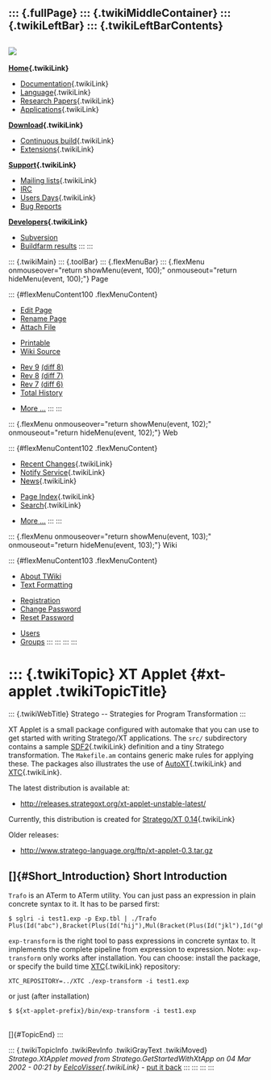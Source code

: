 ::: {.fullPage}
::: {.twikiMiddleContainer}
::: {.twikiLeftBar}
::: {.twikiLeftBarContents}
  ----------------------------------------------------------------------------------
  [![](../pub/Stratego/StrategoLogo/StrategoLogoTextlessWhite-100px.png)](WebHome)
  ----------------------------------------------------------------------------------

**[Home](WebHome){.twikiLink}**

-   [Documentation](StrategoDocumentation){.twikiLink}
-   [Language](StrategoLanguage){.twikiLink}
-   [Research Papers](StrategoPublications){.twikiLink}
-   [Applications](StrategoApplication){.twikiLink}

**[Download](StrategoDownload){.twikiLink}**

-   [Continuous build](ContinuousBuild){.twikiLink}
-   [Extensions](AdditionalPackageDownload){.twikiLink}

**[Support](StrategoSupport){.twikiLink}**

-   [Mailing lists](MailingList){.twikiLink}
-   [IRC](irc://irc.freenode.net/#stratego)
-   [Users Days](StrategoUsersDay){.twikiLink}
-   [Bug Reports](http://yellowgrass.org/project/StrategoXT)

**[Developers](StrategoDev){.twikiLink}**

-   [Subversion](https://svn.strategoxt.org/repos/StrategoXT/strategoxt/trunk)
-   [Buildfarm
    results](http://hydra.nixos.org/jobset/strategoxt/strategoxt-release/all)
:::
:::

::: {.twikiMain}
::: {.toolBar}
::: {.flexMenuBar}
::: {.flexMenu onmouseover="return showMenu(event, 100);" onmouseout="return hideMenu(event, 100);"}
Page

::: {#flexMenuContent100 .flexMenuContent}
-   [Edit
    Page](http://www.program-transformation.org/edit/Stratego/XtApplet?t=1536825460)
-   [Rename
    Page](http://www.program-transformation.org/rename/Stratego/XtApplet)
-   [Attach
    File](http://www.program-transformation.org/attach/Stratego/XtApplet)

<!-- -->

-   [Printable](http://www.program-transformation.org/view/Stratego/XtApplet?skin=print.pattern)
-   [Wiki
    Source](http://www.program-transformation.org/view/Stratego/XtApplet?skin=text&raw=on&contenttype=text/plain)

<!-- -->

-   [Rev
    9](http://www.program-transformation.org/view/Stratego/XtApplet?rev=1.9)
    [(diff 8)](http://www.program-transformation.org/rdiff/Stratego/XtApplet?rev1=1.9&rev2=1.8)
-   [Rev
    8](http://www.program-transformation.org/view/Stratego/XtApplet?rev=1.8)
    [(diff 7)](http://www.program-transformation.org/rdiff/Stratego/XtApplet?rev1=1.8&rev2=1.7)
-   [Rev
    7](http://www.program-transformation.org/view/Stratego/XtApplet?rev=1.7)
    [(diff 6)](http://www.program-transformation.org/rdiff/Stratego/XtApplet?rev1=1.7&rev2=1.6)
-   [Total
    History](http://www.program-transformation.org/rdiff/Stratego/XtApplet)

<!-- -->

-   [More
    \...](http://www.program-transformation.org/oops/Stratego/XtApplet?template=oopsmore&param1=1.9&param2=1.9)
:::
:::

::: {.flexMenu onmouseover="return showMenu(event, 102);" onmouseout="return hideMenu(event, 102);"}
Web

::: {#flexMenuContent102 .flexMenuContent}
-   [Recent Changes](WebChanges){.twikiLink}
-   [Notify Service](WebNotify){.twikiLink}
-   [News](WebNews){.twikiLink}

<!-- -->

-   [Page Index](WebIndex){.twikiLink}
-   [Search](WebSearch){.twikiLink}

<!-- -->

-   [More
    \...](http://www.program-transformation.org/oops/Stratego/XtApplet?template=oopsmore&param1=1.9&param2=1.9)
:::
:::

::: {.flexMenu onmouseover="return showMenu(event, 103);" onmouseout="return hideMenu(event, 103);"}
Wiki

::: {#flexMenuContent103 .flexMenuContent}
-   [About
    TWiki](http://www.program-transformation.org/view/TWiki/WebHome)
-   [Text
    Formatting](http://www.program-transformation.org/view/TWiki/TextFormattingRules)

<!-- -->

-   [Registration](http://www.program-transformation.org/view/TWiki/TWikiRegistration)
-   [Change
    Password](http://www.program-transformation.org/view/TWiki/ChangePassword)
-   [Reset
    Password](http://www.program-transformation.org/view/TWiki/ResetPassword)

<!-- -->

-   [Users](http://www.program-transformation.org/view/Main/TWikiUsers)
-   [Groups](http://www.program-transformation.org/view/Main/TWikiGroups)
:::
:::
:::
:::

::: {.twikiTopic}
XT Applet {#xt-applet .twikiTopicTitle}
=========

::: {.twikiWebTitle}
Stratego \-- Strategies for Program Transformation
:::

XT Applet is a small package configured with automake that you can use
to get started with writing Stratego/XT applications. The `src/`
subdirectory contains a sample [SDF2](../Sdf/WebHome){.twikiLink}
definition and a tiny Stratego transformation. The `Makefile.am`
contains generic make rules for applying these. The packages also
illustrates the use of [AutoXT](AutoXT){.twikiLink} and
[XTC](XTC){.twikiLink}.

The latest distribution is available at:

-   <http://releases.strategoxt.org/xt-applet-unstable-latest/>

Currently, this distribution is created for [Stratego/XT
0.14](StrategoRelease014){.twikiLink}

Older releases:

-   <http://www.stratego-language.org/ftp/xt-applet-0.3.tar.gz>

[]{#Short_Introduction} Short Introduction
------------------------------------------

`Trafo` is an ATerm to ATerm utility. You can just pass an expression in
plain concrete syntax to it. It has to be parsed first:

    $ sglri -i test1.exp -p Exp.tbl | ./Trafo
    Plus(Id("abc"),Bracket(Plus(Id("hij"),Mul(Bracket(Plus(Id("jkl"),Id("ghi"))),Id("def")))))

`exp-transform` is the right tool to pass expressions in concrete syntax
to. It implements the complete pipeline from expression to expression.
Note: `exp-transform` only works after installation. You can choose:
install the package, or specify the build time [XTC](XTC){.twikiLink}
repository:

    XTC_REPOSITORY=../XTC ./exp-transform -i test1.exp

or just (after installation)

    $ ${xt-applet-prefix}/bin/exp-transform -i test1.exp

\
[]{#TopicEnd}
:::

::: {.twikiTopicInfo .twikiRevInfo .twikiGrayText .twikiMoved}
*Stratego.XtApplet moved from Stratego.GetStartedWithXtApp on 04 Mar
2002 - 00:21 by [EelcoVisser](../Main/EelcoVisser){.twikiLink}* - [put
it
back](http://www.program-transformation.org/rename/Stratego/XtApplet?newweb=Stratego&newtopic=GetStartedWithXtApp&confirm=on "Click to move topic back to previous location, with option to change references.")
:::
:::
:::
:::
